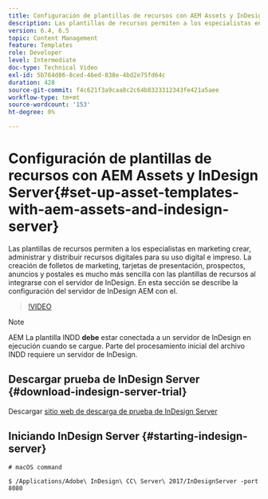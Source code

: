 ```yaml
---
title: Configuración de plantillas de recursos con AEM Assets y InDesign Server
description: Las plantillas de recursos permiten a los especialistas en marketing crear, administrar y distribuir recursos digitales para su uso digital e impreso. La creación de folletos de marketing, tarjetas de presentación, prospectos, anuncios y postales es mucho más sencilla con las plantillas de recursos al integrarse con el servidor de InDesign. En esta sección se describe la configuración del servidor de InDesign AEM con el.
version: 6.4, 6.5
topic: Content Management
feature: Templates
role: Developer
level: Intermediate
doc-type: Technical Video
exl-id: 5b764d86-8ced-46ed-838e-4bd2e75fd64c
duration: 428
source-git-commit: f4c621f3a9caa8c2c64b8323312343fe421a5aee
workflow-type: tm+mt
source-wordcount: '153'
ht-degree: 0%

---
```


# Configuración de plantillas de recursos con AEM Assets y InDesign Server{#set-up-asset-templates-with-aem-assets-and-indesign-server}

Las plantillas de recursos permiten a los especialistas en marketing crear, administrar y distribuir recursos digitales para su uso digital e impreso. La creación de folletos de marketing, tarjetas de presentación, prospectos, anuncios y postales es mucho más sencilla con las plantillas de recursos al integrarse con el servidor de InDesign. En esta sección se describe la configuración del servidor de InDesign AEM con el.

>[!VIDEO](https://video.tv.adobe.com/v/17069?quality=12&learn=on)

>[!NOTE]
>
>AEM La plantilla INDD **debe** estar conectada a un servidor de InDesign en ejecución cuando se cargue. Parte del procesamiento inicial del archivo INDD requiere un servidor de InDesign.

## Descargar prueba de InDesign Server {#download-indesign-server-trial}

Descargar [sitio web de descarga de prueba de InDesign Server](https://www.adobeprerelease.com/)

## Iniciando InDesign Server {#starting-indesign-server}

```shell
# macOS command

$ /Applications/Adobe\ InDesign\ CC\ Server\ 2017/InDesignServer -port 8080
```
